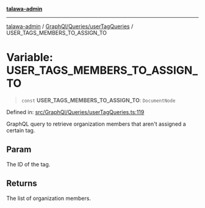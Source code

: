 [**talawa-admin**](../../../../README.md)

***

[talawa-admin](../../../../README.md) / [GraphQl/Queries/userTagQueries](../README.md) / USER\_TAGS\_MEMBERS\_TO\_ASSIGN\_TO

# Variable: USER\_TAGS\_MEMBERS\_TO\_ASSIGN\_TO

> `const` **USER\_TAGS\_MEMBERS\_TO\_ASSIGN\_TO**: `DocumentNode`

Defined in: [src/GraphQl/Queries/userTagQueries.ts:119](https://github.com/gautam-divyanshu/talawa-admin/blob/cfee07d9592eee1569f258baf49181c393e48f1b/src/GraphQl/Queries/userTagQueries.ts#L119)

GraphQL query to retrieve organization members that aren't assigned a certain tag.

## Param

The ID of the tag.

## Returns

The list of organization members.
